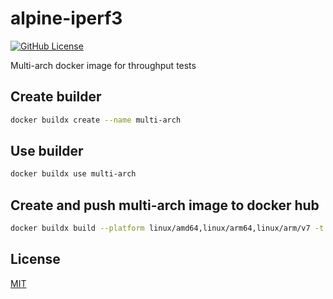 # alpine-iperf3
[![GitHub License](https://img.shields.io/badge/license-MIT-blue.svg)](https://github.com/joinframework/alpine-iperf3/blob/main/LICENSE)

Multi-arch docker image for throughput tests

## Create builder
```bash
docker buildx create --name multi-arch
```

## Use builder
```bash
docker buildx use multi-arch
```

## Create and push multi-arch image to docker hub
```bash
docker buildx build --platform linux/amd64,linux/arm64,linux/arm/v7 -t joinframework/alpine-iperf3:latest --push .
```

## License

[MIT](https://choosealicense.com/licenses/mit/)
